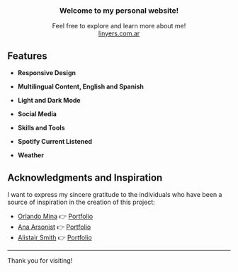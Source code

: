 <p align="center">
  <h3 align="center">Welcome to my personal website!</h3>
  <p align="center">
    Feel free to explore and learn more about me!
    <br />
    <a href="https://linyers.com.ar">linyers.com.ar</a>
  </p>
</p>

## Features

- **Responsive Design**

- **Multilingual Content, English and Spanish**

- **Light and Dark Mode**

- **Social Media**

- **Skills and Tools**

- **Spotify Current Listened**

- **Weather**

## Acknowledgments and Inspiration

I want to express my sincere gratitude to the individuals who have been a source of inspiration in the creation of this project:

- [Orlando Mina](https://github.com/Orloxx23) 👉 [Portfolio](https://orlandomm.net)
- [Ana Arsonist](https://github.com/AnaArsonist) 👉 [Portfolio](https://www.anahoward.me)
- [Alistair Smith](https://github.com/alii) 👉 [Portfolio](https://alistair.sh)

<hr />

Thank you for visiting!
